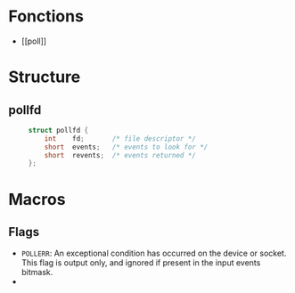 # Fonctions
- [[poll]]

# Structure
## pollfd
```C
     struct pollfd {
         int    fd;       /* file descriptor */
         short  events;   /* events to look for */
         short  revents;  /* events returned */
     };
```

# Macros
## Flags
- `POLLERR`: An exceptional condition has occurred on the device or socket.  This flag is output only, and ignored if present in the input events bitmask.
- 